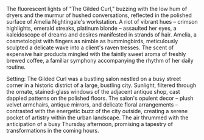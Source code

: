 The fluorescent lights of "The Gilded Curl," buzzing with the low hum of dryers and the murmur of hushed conversations, reflected in the polished surface of Amelia Nightingale's workstation.  A riot of vibrant hues – crimson highlights, emerald streaks, platinum blonde – assaulted her eyes, a kaleidoscope of dreams and desires manifested in strands of hair.  Amelia, a cosmetologist with fingers as nimble as hummingbirds, meticulously sculpted a delicate wave into a client's raven tresses.  The scent of expensive hair products mingled with the faintly sweet aroma of freshly brewed coffee, a familiar symphony accompanying the rhythm of her daily routine.

Setting:  The Gilded Curl was a bustling salon nestled on a busy street corner in a historic district of a large, bustling city.  Sunlight, filtered through the ornate, stained-glass windows of the adjacent antique shop, cast dappled patterns on the polished floors.  The salon's opulent decor – plush velvet armchairs, antique mirrors, and delicate floral arrangements – contrasted with the energetic buzz of the city outside, creating a serene pocket of artistry within the urban landscape.  The air thrummed with the anticipation of a busy Thursday afternoon, promising a tapestry of transformations in the coming hours.
